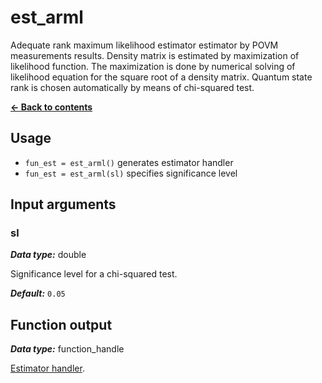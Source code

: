 # est_arml
Adequate rank maximum likelihood estimator estimator by POVM measurements results. Density matrix is estimated by maximization of likelihood function. The maximization is done by numerical solving of likelihood equation for the square root of a density matrix. Quantum state rank is chosen automatically by means of chi-squared test.

[**&#8592; Back to contents**](README.md)

## Usage
* `fun_est = est_arml()` generates estimator handler
* `fun_est = est_arml(sl)` specifies significance level

## <a name="args">Input arguments</a>

### <a name="arg-sl">sl</a>
_**Data type:**_ double

Significance level for a chi-squared test.

_**Default:**_ `0.05`

## <a name="output">Function output</a>
_**Data type:**_ function_handle

[Estimator handler](qtb_analyze.md#arg-fun_est).
